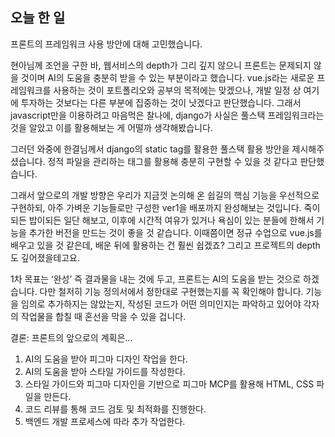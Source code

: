 ## 오늘 한 일

프론트의 프레임워크 사용 방안에 대해 고민했습니다.

현아님께 조언을 구한 바, 웹서비스의 depth가 그리 깊지 않으니 프론트는 문제되지 않을 것이며 AI의 도움을 충분히 받을 수 있는 부분이라고 했습니다. vue.js라는 새로운 프레임워크를 사용하는 것이 포트폴리오와 공부의 목적에는 맞겠으나, 개발 일정 상 여기에 투자하는 것보다는 다른 부분에 집중하는 것이 낫겠다고 판단했습니다. 그래서 javascript만을 이용하려고 마음먹은 찰나에, django가 사실은 풀스택 프레임워크라는 것을 알았고 이를 활용해보는 게 어떨까 생각해봤습니다.

그러던 와중에 한결님께서 django의 static tag를 활용한 풀스택 활용 방안을 제시해주셨습니다. 정적 파일을 관리하는 태그를 활용해 충분히 구현할 수 있을 것 같다고 판단했습니다.

그래서 앞으로의 개발 방향은 우리가 지금껏 논의해 온 쉽길의 핵심 기능을 우선적으로 구현하되, 아주 가벼운 기능들로만 구성한 ver1을 배포까지 완성해보는 것입니다. 죽이되든 밥이되든 일단 해보고, 이후에 시간적 여유가 있거나 욕심이 있는 분들에 한해서 기능을 추가한 버전을 만드는 것이 좋을 것 같습니다. 이때쯤이면 정규 수업으로 vue.js를 배우고 있을 것 같은데, 배운 뒤에 활용하는 건 훨씬 쉽겠죠? 그리고 프로젝트의 depth도 깊어졌을테고요.

1차 목표는 ‘완성’ 즉 결과물을 내는 것에 두고, 프론트는 AI의 도움을 받는 것으로 하겠습니다. 다만 철저히 기능 정의서에서 정한대로 구현했는지를 꼭 확인해야 합니다. 기능을 임의로 추가하지는 않았는지, 작성된 코드가 어떤 의미인지는 파악하고 있어야 각자의 작업물을 합칠 때 혼선을 막을 수 있을 겁니다.

결론: 프론트의 앞으로의 계획은…

1. AI의 도움을 받아 피그마 디자인 작업을 한다.
2. AI의 도움을 받아 스타일 가이드를 작성한다.
3. 스타일 가이드와 피그마 디자인을 기반으로 피그마 MCP를 활용해 HTML, CSS 파일을 만든다.
4. 코드 리뷰를 통해 코드 검토 및 최적화를 진행한다.
5. 백엔드 개발 프로세스에 따라 추가 작업한다.